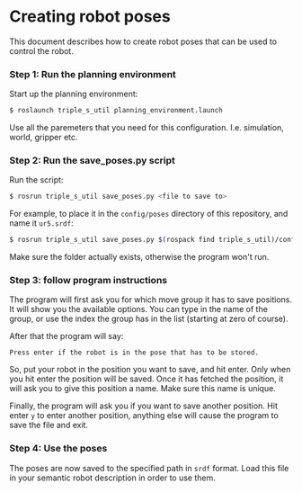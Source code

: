 # Creating robot poses
This document describes how to create robot poses that can be used to control the robot.

### Step 1: Run the planning environment
Start up the planning environment:
```bash
$ roslaunch triple_s_util planning_environment.launch
```

Use all the paremeters that you need for this configuration. I.e. simulation, world, gripper etc.

### Step 2: Run the save_poses.py script
Run the script:
```bash
$ rosrun triple_s_util save_poses.py <file to save to>
```
For example, to place it in the `config/poses` directory of this repository, and name it `ur5.srdf`:
```bash
$ rosrun triple_s_util save_poses.py $(rospack find triple_s_util)/config/poses/ur5.srdf
```
Make sure the folder actually exists, otherwise the program won't run. 

### Step 3: follow program instructions
The program will first ask you for which move group it has to save positions. It will show you the available options.
You can type in the name of the group, or use the index the group has in the list (starting at zero of course).

After that the program will say:
```
Press enter if the robot is in the pose that has to be stored.
```
So, put your robot in the position you want to save, and hit enter. Only when you hit enter the position will be saved. Once it has fetched the position, it will ask you to give this position a name. Make sure this name is unique.

Finally, the program will ask you if you want to save another position. Hit enter `y` to enter another position, anything else will cause the program to save the file and exit.

### Step 4: Use the poses
The poses are now saved to the specified path in `srdf` format. Load this file in your semantic robot description in order to use them.